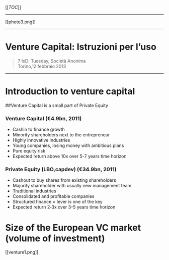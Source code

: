 [[_TOC_]]
***
[[photo3.png]]


***
# Venture Capital:	Istruzioni per l’uso	
> 7 IxD: Tuesday, Società Anonima	
> Torino,12 febbraio 2013

***
# Introduction to venture capital

##Venture Capital is a small part of Private Equity	

### Venture Capital (€4.9bn, 2011)	

* Cashin to finance growth	
* Minority shareholders next to the	 entrepreneur	
* Highly innovative industries
* Young companies, losing money	with ambitious plans		
* Pure equity risk
* Expected return above 10x      over	5-­7 years	time	horizon	

### Private Equity (LBO,capdev) (€34.9bn,	 2011)	
* Cashout to	 buy	shares from existing	shareholders	
* Majority shareholder with usually	 new	management team	
* Traditional industries
* Consolidated and profitable companies
* Structured finance = lever is one	of the key	
* Expected return	 2­‐3x	over 3-­5 years time horizon		

# Size of the	European VC market	(volume of	investment)	

[[venture1.png]]